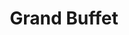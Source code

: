 ---
layout: place
title: "Grand Buffet"
permalink: /florida/naples/grand-buffet.html
stateAbbr: FL
stateName: Florida
cityName: Naples
seo:
  name: "Grand Buffet"
  type: Restaurant
  links: null
description: "Expansive buffet of all-you-can-eat sushi, seafood & Chinese/American favorites in a roomy space. Looking for sushi in Naples, Florida? Check out Grand Buffe..."
place_id: ChIJ5w0dWdHj2ogRhUlY6DOASp8
photos:
  - name: >-
      places/ChIJ5w0dWdHj2ogRhUlY6DOASp8/photos/AeeoHcIAVMMynk4pfZz0nkQZx8qwcYbGWO2PJM4th7cCOlZx2rBgbuxzi89mbSL-nOn301dd0pY9wTpe8rEf7APoCofFtoeUKnf7YasExx64p7mBDMYjcI_clJ_vj3SAoEb4Rnf8PJYFa9xC0UVATGMjwQCLPasVJWtD7fhWqall4ejdPgfRb1yc1jzMOdBJqD86RbuOwHgAvQsW68rHheYJfcCoBQfYBirtLY9wl_mQ5gqbl6_hOGGGSEpQZL3NgNU1R_As6eBtFiVDTMEkuZ5pCir-jzZIes8WU_dsmqQx9A5RUBGTw93Mxx60sS5OAP4vlxRn7JT2Uu3YmvqhE9u3c4-eeceSKaAKwhu-vGLE9aF5-QVbNsHSaqDGR-EFCGoUJ23bniI12R6-JzARcEgBrzzSH2NPYaN71mapBwyz33dE34U
    widthPx: 4800
    heightPx: 2700
    authorAttributions:
      - displayName: Paul Becerra
        uri: https://maps.google.com/maps/contrib/106180947876999273849
        photoUri: >-
          https://lh3.googleusercontent.com/a-/ALV-UjWbdQl20FkyY27D69CvghGv_t3Fpu6ypiQVLqjTiWdgGD938k0l_A=s100-p-k-no-mo
    flagContentUri: >-
      https://www.google.com/local/imagery/report/?cb_client=maps_api_places.places_api&image_key=!1e10!2sCIHM0ogKEICAgID4gpbq6AE&hl=en-US
    googleMapsUri: >-
      https://www.google.com/maps/place//data=!3m4!1e2!3m2!1sCIHM0ogKEICAgID4gpbq6AE!2e10!4m2!3m1!1s0x88dae3d1591d0de7:0x9f4a8033e8584985
  - name: >-
      places/ChIJ5w0dWdHj2ogRhUlY6DOASp8/photos/AeeoHcKqnEIpIdcIHuK2OkEIDEh7ex12Tb4RjLJg5ApJYzg_1yQxxAs4OyjnbxVUnFF3YGD3bd9KST7ex5lxH2WHEy2ecJE7GGuHB8jPZS-sXQzikQZKPy68kHcVyK8o18R8sX3ufPjVEG4XdmHXDObMS-4PODLLgpJwhk1zC9YvO5DgmkxB1JSMMNdQPq_U_Hhh2sMle9qI1DcZ2Mix9kdQSMtJwl7NLben_wzHwvDGeNE0FANRRmZGCz8WVucTSMlVWeF9IKSbMP7qF89cNEc4Nkq44vDDmEFbH7CyAbLboxTHF-v-H5TeDJHTlOhuFQZqPg5QoLsjwPSbp3RPbSpSWMv1VueVBdRk11iOhHO4cPqsvJIBOIBb2ucK-aw4XAouZZZE2eWkEJ7dNFpjHg86sF3YIclZ7dDkK4fYGwMtZH-v4Q
    widthPx: 3600
    heightPx: 4800
    authorAttributions:
      - displayName: Levi H
        uri: https://maps.google.com/maps/contrib/116933364485718430632
        photoUri: >-
          https://lh3.googleusercontent.com/a-/ALV-UjWMvXD3nFUsNKk_MvaYM3HkdD0z09pvSFVqwY_0t6gVt2MLiafl=s100-p-k-no-mo
    flagContentUri: >-
      https://www.google.com/local/imagery/report/?cb_client=maps_api_places.places_api&image_key=!1e10!2sCIHM0ogKEICAgIDj3LLxDQ&hl=en-US
    googleMapsUri: >-
      https://www.google.com/maps/place//data=!3m4!1e2!3m2!1sCIHM0ogKEICAgIDj3LLxDQ!2e10!4m2!3m1!1s0x88dae3d1591d0de7:0x9f4a8033e8584985
  - name: >-
      places/ChIJ5w0dWdHj2ogRhUlY6DOASp8/photos/AeeoHcInywl2MERSlRoCbYLnnznK8iDJKqQDckxQrNW3d3VdZue5o-xw7bP6fUfFqqAXDX7Eg3_aVbCBpzg-d7d2tZGnuEvmuKhNu32YihE8gsRwMijQ4FYYjwL3Ydfk4zbWqi9WNMGG5M1EftQtpqmkCmSd9xubr8gszRHLNccL1yuml2CNZhtOZyXSNlILwCu1hMJOhvHnuIIvEfkne33Tz4xW0MU1dod4azDBMCWbflRiO3leFSNiMRWRSI7MrrY48UuGPm8QuPtbfauwm1Yp1ZDqpP92IEBwmPKQEmo3ZSnFnCwhZ1MSHSeOXiR-dKUwSKoxxIbChVxSkPItcgG-sYlwI_19pY1ZMiZQxk9nFHv3TJqLpaG9Y9VLnE4849DNpaVWlTqlWSazDwEzXPSWWuKldMAAmnrTYK5S5Qg4Eb8jqA
    widthPx: 4080
    heightPx: 2296
    authorAttributions:
      - displayName: Peter de Moor
        uri: https://maps.google.com/maps/contrib/101501903756133539375
        photoUri: >-
          https://lh3.googleusercontent.com/a-/ALV-UjX-wFqzFWLNWPgS-9mKpRDJebOBjCDeUE8eyOCA8viTPCLPLWpM=s100-p-k-no-mo
    flagContentUri: >-
      https://www.google.com/local/imagery/report/?cb_client=maps_api_places.places_api&image_key=!1e10!2sCIHM0ogKEICAgID39tL1Ng&hl=en-US
    googleMapsUri: >-
      https://www.google.com/maps/place//data=!3m4!1e2!3m2!1sCIHM0ogKEICAgID39tL1Ng!2e10!4m2!3m1!1s0x88dae3d1591d0de7:0x9f4a8033e8584985
  - name: >-
      places/ChIJ5w0dWdHj2ogRhUlY6DOASp8/photos/AeeoHcLw5D5m2kK7b94BIIi0g-eUao_hBE6RVAusic1VEAssE2OsGerlyLapuFV_XxCtubxGib0hSrt_Mb-Rqv14EvTcO4VrURlMCJRZxwji3hhSNTm-NNEtT2wG0GNILnjk6LiCIMNnSo0V0rJ9rkNqnREx9bJRQI37RTJVWS4MAmlHpR-Al4K7NcDggaDLj5ccc3aCVgxM9IiLEulnGW9CeCgLC9MR816b8opbfHFXymabwi0i4D4qnwGK5SruPS5BBKyxnzN3dzdlxoSKiTrDpqFQnwBwtad4lyoBCuMpuN2wf58643w11B95A5EsA211jmSvtR6jVFM-ARMNE1Ds4Z-COM6eIPe2Wk_H8YkfCMDtMvKkQwcWvI4R8LoB-Fd3Nc0ju0KyNrd0q5HQqUTwtYv68KRcjwSKXYLe94yZfBACD8k0
    widthPx: 1920
    heightPx: 1080
    authorAttributions:
      - displayName: Robert Wind
        uri: https://maps.google.com/maps/contrib/116808687283166427770
        photoUri: >-
          https://lh3.googleusercontent.com/a-/ALV-UjWrucxaxeDInwYfV-5Ksd_0A98XulxtdAe0-UboEFsKQEnxNXr01w=s100-p-k-no-mo
    flagContentUri: >-
      https://www.google.com/local/imagery/report/?cb_client=maps_api_places.places_api&image_key=!1e10!2sCIHM0ogKEICAgICb_bLChwE&hl=en-US
    googleMapsUri: >-
      https://www.google.com/maps/place//data=!3m4!1e2!3m2!1sCIHM0ogKEICAgICb_bLChwE!2e10!4m2!3m1!1s0x88dae3d1591d0de7:0x9f4a8033e8584985
  - name: >-
      places/ChIJ5w0dWdHj2ogRhUlY6DOASp8/photos/AeeoHcJG_swrychT8aBHrlT7R4g8Imiy4bWzqvRoRmJ_UbWV9LvmjnnBMKJ1PMBVHXKB-SeWZ54Pk9WAYkHJ5wbSQJSxThDxUqGdaGY6ugqlANgwLCc4YhcN6lK9Z1Fg-epRWzdti2zoijpuRDhcOOqhRUER1RBmQSPanmcFPFkGejS7tNBQNkvPJagbUxr8latwDBceZdLS5MNLcL6fvopZ8l2XPHS7xTNF4MOXya-i3BHqCZcDbxRM6YDX7zShRjG5eRWAeEjelzjnZfFH2E9_orOI-KruYp325o8tRB6gZmY0UCaZ8Mt2xcT-RxGLdXRvMpveuMQdPZyfVdSU-R9BIV-NMMeqyn3iJ5PKOw1uIQ8EiiFRiNiP1RdJibFMMse2vkKsfBCx5SPhKf3bMHzqlqgtv56n3oF9c8dvLuanC6M
    widthPx: 4000
    heightPx: 2256
    authorAttributions:
      - displayName: Enrique Carlos Comendeiro Torres
        uri: https://maps.google.com/maps/contrib/117677525450140780165
        photoUri: >-
          https://lh3.googleusercontent.com/a-/ALV-UjV-ItEUM4BQsYwWVp206jG5m7iQ71szymEHfci41SEsLsxly_4=s100-p-k-no-mo
    flagContentUri: >-
      https://www.google.com/local/imagery/report/?cb_client=maps_api_places.places_api&image_key=!1e10!2sCIHM0ogKEICAgIDJhtbyAQ&hl=en-US
    googleMapsUri: >-
      https://www.google.com/maps/place//data=!3m4!1e2!3m2!1sCIHM0ogKEICAgIDJhtbyAQ!2e10!4m2!3m1!1s0x88dae3d1591d0de7:0x9f4a8033e8584985
  - name: >-
      places/ChIJ5w0dWdHj2ogRhUlY6DOASp8/photos/AeeoHcKy9g0L0ozRZTe-RtyS8UCC1UnGx_JN6govwimb3nPvJ8pZQ2Fen1tzNg3lIfUzvqFmqjX-B_vfnWLOcrHTiPLJLWnLPloxxDE6UL9DsDeiA7C02JAka659xBCnGVh-SbsFG22gUsYvuoOXhxxzGlO-bpWI8imBTK-YCI-qVV2nXahfY5kJr5fdPPPtL5T03FYs3Aiq37zl5OaMoyZVxTAVWmI_ntw2Mgz5_qerG9tWjm25T0ERWGkAylwpK1qbkALeYqbbES6ufJxTeIlgffdLp0n1jUxJkto4nySDenaQueNjwpVl32ewna-NkjLoZZb-8ujhzaoQFsUdxOTl9L_0gXH861A_MU5SykJ2qbVAC4AmaDSWW2Kc-RLxV6e7JfsEF35JtfQ4sC6K3qOpnTvbANvJnrJMWCupL97BwImLaw
    widthPx: 3599
    heightPx: 4800
    authorAttributions:
      - displayName: emilio guedeney
        uri: https://maps.google.com/maps/contrib/103927874292819345381
        photoUri: >-
          https://lh3.googleusercontent.com/a-/ALV-UjXZdtU0asmiGyZr9X8wdaa7-OZYpT7yzPTFAndHy_13-wFkWBhLoA=s100-p-k-no-mo
    flagContentUri: >-
      https://www.google.com/local/imagery/report/?cb_client=maps_api_places.places_api&image_key=!1e10!2sCIHM0ogKEICAgIDrpezvYw&hl=en-US
    googleMapsUri: >-
      https://www.google.com/maps/place//data=!3m4!1e2!3m2!1sCIHM0ogKEICAgIDrpezvYw!2e10!4m2!3m1!1s0x88dae3d1591d0de7:0x9f4a8033e8584985
  - name: >-
      places/ChIJ5w0dWdHj2ogRhUlY6DOASp8/photos/AeeoHcLeBvAmbJQADKyxUsH9cJm80gKEhBE-flIeFvU_73ev_HKmQYKUOvHAIZ_fstbqHYiT1_rSHOu01XjWOparnGqPFrHI27-X85iH9eNDkizbWSUIMxIVUHtyNWAS6MM491yqu-qYIGafYVakVZOf5PckNgy_8tNkTGAS_5i1g9wBHI6gdhfY59vWtVd45v6X9bpD5YWu_e6e0x_zErdf1hB0gVYjo4MRJjNredBzI9-kwxEgjLTa53QgHvhVHtuOmatXn6hlYxLPkATIHFEn8kRZUHpQrPgIuMcwDrrJxp3Cs_21Y_XSWzuOB-VkTUeHNrfRL6g-EprPu-v-u_hgjxSB4yDfECVOgH6Nog9ysKfU4_nJAIQ-SXllmAq_u7YAYf2J9QvvIdeE0_83s-YTzmkB-JKZjiLFMBpzXJzdfPt3vg
    widthPx: 4032
    heightPx: 3024
    authorAttributions:
      - displayName: Thomas Simmons
        uri: https://maps.google.com/maps/contrib/105763981675064226853
        photoUri: >-
          https://lh3.googleusercontent.com/a/ACg8ocK9cUNGOexvhJE4a3GVHCcPiRo7avRW5eX8Wk1zOCgwhcW2tg=s100-p-k-no-mo
    flagContentUri: >-
      https://www.google.com/local/imagery/report/?cb_client=maps_api_places.places_api&image_key=!1e10!2sCIHM0ogKEICAgIDE3ZbuTQ&hl=en-US
    googleMapsUri: >-
      https://www.google.com/maps/place//data=!3m4!1e2!3m2!1sCIHM0ogKEICAgIDE3ZbuTQ!2e10!4m2!3m1!1s0x88dae3d1591d0de7:0x9f4a8033e8584985
  - name: >-
      places/ChIJ5w0dWdHj2ogRhUlY6DOASp8/photos/AeeoHcKZTCzxK679lXvDFXTjYBABZzYrC5gtdGGVAsLVauxv2crD3gkGzBY0Qo09_QMekb5cONbC-6jmAYkXwrKQxG07u_KSXZreoY-4HFs-a5SlWABID2RzHfp7sH5AZOLm2RQHGScQ_GWENayGL3yp9G3EOPoKeJGC0FNJM87AVPQT6VOqfhVwfF68Bj6XvuH9B9arM739d-YEvMJrfBB2Gzo4VDZHnoDBoCjMNka3ELyPZ_deSS6_JttSvwN6_0sEFUjL6mDe8v1p4j7VW1A3099NM91BW-X7u1C_ltjaDdLAqcdulo6B2kAykilctFnlFS6BX0o-E6U-64C_Skcxu0q3NJVeY06qQKIU9VVosYucp2q9GEGuUawe-q5oU18Pgd-mFwT6K5SUAYE9r6tpnxghKtuSIp2-H-IpOouoeiz4L4w
    widthPx: 3599
    heightPx: 4800
    authorAttributions:
      - displayName: emilio guedeney
        uri: https://maps.google.com/maps/contrib/103927874292819345381
        photoUri: >-
          https://lh3.googleusercontent.com/a-/ALV-UjXZdtU0asmiGyZr9X8wdaa7-OZYpT7yzPTFAndHy_13-wFkWBhLoA=s100-p-k-no-mo
    flagContentUri: >-
      https://www.google.com/local/imagery/report/?cb_client=maps_api_places.places_api&image_key=!1e10!2sCIHM0ogKEICAgIDrpezvowE&hl=en-US
    googleMapsUri: >-
      https://www.google.com/maps/place//data=!3m4!1e2!3m2!1sCIHM0ogKEICAgIDrpezvowE!2e10!4m2!3m1!1s0x88dae3d1591d0de7:0x9f4a8033e8584985
  - name: >-
      places/ChIJ5w0dWdHj2ogRhUlY6DOASp8/photos/AeeoHcIiDOuhzdW9WYT6nAzgOnJgeEEgwILVlG-m6Gs44pixj-aX2fwdg-Avvrm2UHkvflK5Hj0NSusiEJLD3D1hrHAX0NXrjOeD1uI7WM_b05AHnoEO3sNYUts49ZqFO-tKXQDcUjVzuZi8YcRxwKJJZVQzn6J3CwKFCOuCTH-1lRUDwe-ZXovDKTy_GP0mMDslm9S0zhcX1KccFWu8kD1NqTkam4FQNBY9GvfRCBjqPGRi8u9KErc9GONDKJ0x18qKJNwHTBUraND2aI-Ck5-LimK4futf4anSKEzxeSJYgnQogmUdzpPTaZKyjqgvm-ApsXKXonLwaZOKmeCqYzfZM-MBlv7gQ8FJeS9eUqDDKuURpoVGWvFqSa6vp2RgokwExcpjw6LaqQF70HQ-t_WzyiI-RzZK4ix0mkjsjYZ2K4BTwQ
    widthPx: 3024
    heightPx: 4032
    authorAttributions:
      - displayName: Tin Samardžija
        uri: https://maps.google.com/maps/contrib/102294202976019959194
        photoUri: >-
          https://lh3.googleusercontent.com/a/ACg8ocLumFeYczmLVHVCSJAmkUqb-BypFaMASBVLcxqz4AQg6v4B9g=s100-p-k-no-mo
    flagContentUri: >-
      https://www.google.com/local/imagery/report/?cb_client=maps_api_places.places_api&image_key=!1e10!2sCIHM0ogKEICAgIDV-6PLBg&hl=en-US
    googleMapsUri: >-
      https://www.google.com/maps/place//data=!3m4!1e2!3m2!1sCIHM0ogKEICAgIDV-6PLBg!2e10!4m2!3m1!1s0x88dae3d1591d0de7:0x9f4a8033e8584985
  - name: >-
      places/ChIJ5w0dWdHj2ogRhUlY6DOASp8/photos/AeeoHcLz6POB1tYIiWoAjGycKR-5RjgTkWybPqLXdZSVZJXz2DuThbeLgeqnHSNep5dGpcfe6GXM2GHQm4s_1-dQ2xDG4XoLgjvx2y97dPmJyCf8IjmklKVfZaXTJ8pTurrtTAI49-5vEQwkVdFtv5lRah1xKgh0oGWObO6jGgTng_mCpomR67LJwkJLtaiXmH9_bDLocwVclP9nMJhwdJu1zNVwyQB9tynkCr5p6tZN5ln5U7o1c2QdrxWtNiLL5WgmLPfi6TaBHC7LJhFxwAJYqTX4SbUQo6l9Rpma572trU9GUf4mszB3EsJiJH4ZNSgXXpZVsFDuQFMbeQCpAsY7EaegD3LoquJu8ZE2xIcIxkvkad2J5aYBnjmLgJyv2BvMh6CQKWE43nromNhQBWadxhRPOz73nJ-9833WMQ3JO8qOaA
    widthPx: 4000
    heightPx: 2250
    authorAttributions:
      - displayName: Ariel “Dziubek”
        uri: https://maps.google.com/maps/contrib/108371704622566321202
        photoUri: >-
          https://lh3.googleusercontent.com/a-/ALV-UjVlbRcQtWEfNvkip8zQCSasPu0wddFXRLRJL6-BLdRKXOZyt2hc=s100-p-k-no-mo
    flagContentUri: >-
      https://www.google.com/local/imagery/report/?cb_client=maps_api_places.places_api&image_key=!1e10!2sCIHM0ogKEICAgICchMKPAw&hl=en-US
    googleMapsUri: >-
      https://www.google.com/maps/place//data=!3m4!1e2!3m2!1sCIHM0ogKEICAgICchMKPAw!2e10!4m2!3m1!1s0x88dae3d1591d0de7:0x9f4a8033e8584985
address: 2700 Tamiami Trl E, Naples, FL 34112, USA
street: 2700 Tamiami Trl E
city: Naples
state: FL
zip: '34112'
country: USA
neighborhood: East Naples
latitude: '26.128923'
longitude: '-81.772519'
accessibility_options:
  wheelchairAccessibleParking: true
  wheelchairAccessibleEntrance: true
  wheelchairAccessibleRestroom: true
  wheelchairAccessibleSeating: true
business_status: OPERATIONAL
name: Grand Buffet
google_maps_links:
  directionsUri: >-
    https://www.google.com/maps/dir//''/data=!4m7!4m6!1m1!4e2!1m2!1m1!1s0x88dae3d1591d0de7:0x9f4a8033e8584985!3e0
  placeUri: https://maps.google.com/?cid=11478127560736917893
  writeAReviewUri: >-
    https://www.google.com/maps/place//data=!4m3!3m2!1s0x88dae3d1591d0de7:0x9f4a8033e8584985!12e1
  reviewsUri: >-
    https://www.google.com/maps/place//data=!4m4!3m3!1s0x88dae3d1591d0de7:0x9f4a8033e8584985!9m1!1b1
  photosUri: >-
    https://www.google.com/maps/place//data=!4m3!3m2!1s0x88dae3d1591d0de7:0x9f4a8033e8584985!10e5
primary_type: Buffet Restaurant
opening_hours:
  regular: null
  current: null
secondary_opening_hours:
  regular:
    weekdayDescriptions: null
    type: null
  current:
    weekdayDescriptions: null
    type: null
phone: (239) 732-5777
price_level: PRICE_LEVEL_INEXPENSIVE
price_range: $10 &ndash; $20
rating: '3.7'
rating_count: 1926
website: null
reviews:
  - name: >-
      places/ChIJ5w0dWdHj2ogRhUlY6DOASp8/reviews/ChZDSUhNMG9nS0VJQ0FnTUN3aktXWlVBEAE
    relativePublishTimeDescription: 3 weeks ago
    rating: 1
    text:
      text: >-
        If I could give it a ZERO star, I would solely from the fact that they
        will FORCE you to tip according to their “recommended” tip chart. What
        we tipped wasn’t good enough and the waitress kept pointing at the tip
        scale. We asked if it was ‘required’ (which we knew it isn’t) and the
        waitress said she didn’t know what we meant. She literally hovered over
        our shoulder and even was ADDING on a separate paper to make sure we
        added it correctly. We tried speaking up but we were just too
        dumbfounded about the entire situation. To those that experience the
        same thing, please report them to the BETTER BUSINESS BUREAU. I would
        hate for those to be forced and feel violated when it comes to our own,
        hard earned money. It is not a situation anyone should experience and
        after reading the many reviews from other platforms, this isn’t the
        first, second, or even third time it has happened. It is a REOCCURRING
        problem. Our experience wasn’t bad but once finances comes into play and
        they act like they can force people to pay a certain way, the entire
        experience is ruined all together.


        PS: to clarify, our tip was a few dollars short from what they recommend
        but at the end of the day, it’s the principle of it all.
      languageCode: en
    originalText:
      text: >-
        If I could give it a ZERO star, I would solely from the fact that they
        will FORCE you to tip according to their “recommended” tip chart. What
        we tipped wasn’t good enough and the waitress kept pointing at the tip
        scale. We asked if it was ‘required’ (which we knew it isn’t) and the
        waitress said she didn’t know what we meant. She literally hovered over
        our shoulder and even was ADDING on a separate paper to make sure we
        added it correctly. We tried speaking up but we were just too
        dumbfounded about the entire situation. To those that experience the
        same thing, please report them to the BETTER BUSINESS BUREAU. I would
        hate for those to be forced and feel violated when it comes to our own,
        hard earned money. It is not a situation anyone should experience and
        after reading the many reviews from other platforms, this isn’t the
        first, second, or even third time it has happened. It is a REOCCURRING
        problem. Our experience wasn’t bad but once finances comes into play and
        they act like they can force people to pay a certain way, the entire
        experience is ruined all together.


        PS: to clarify, our tip was a few dollars short from what they recommend
        but at the end of the day, it’s the principle of it all.
      languageCode: en
    authorAttribution:
      displayName: Sheridan De Leon (sherii)
      uri: https://www.google.com/maps/contrib/102987677163209034403/reviews
      photoUri: >-
        https://lh3.googleusercontent.com/a-/ALV-UjWOMSSSuPRLU6pZ3UjrKVZzcBIZt2jKkdia7g14-bsQcrFtn8cNLQ=s128-c0x00000000-cc-rp-mo
    publishTime: '2025-03-17T01:44:26.099456Z'
    flagContentUri: >-
      https://www.google.com/local/review/rap/report?postId=ChZDSUhNMG9nS0VJQ0FnTUN3aktXWlVBEAE&d=17924085&t=1
    googleMapsUri: >-
      https://www.google.com/maps/reviews/data=!4m6!14m5!1m4!2m3!1sChZDSUhNMG9nS0VJQ0FnTUN3aktXWlVBEAE!2m1!1s0x88dae3d1591d0de7:0x9f4a8033e8584985
  - name: >-
      places/ChIJ5w0dWdHj2ogRhUlY6DOASp8/reviews/ChdDSUhNMG9nS0VJQ0FnTURnNU9fQW5RRRAB
    relativePublishTimeDescription: a month ago
    rating: 1
    text:
      text: >-
        I was denied access to the front of the restaurant because I have a
        service dog. I have difficulty walking and asked to be seated near the
        buffet to make it easier on me. The manager said no, I had to sit in the
        back. As more people came in and were seated near the buffet, I asked to
        speak to the manager. After he made us wait about 10 minutes, he came
        out. I asked why I had to be seated in the rear of the restaurant? He
        said it is the only area he allows service dogs. I told him he was not
        allowed to discriminate against me or my dog, but he refused to let us
        sit elsewhere.

        I did file a complaint with local authorities and the ADA.gov for his
        treatment and behavior. I truly appreciate the support from other
        patrons.
      languageCode: en
    originalText:
      text: >-
        I was denied access to the front of the restaurant because I have a
        service dog. I have difficulty walking and asked to be seated near the
        buffet to make it easier on me. The manager said no, I had to sit in the
        back. As more people came in and were seated near the buffet, I asked to
        speak to the manager. After he made us wait about 10 minutes, he came
        out. I asked why I had to be seated in the rear of the restaurant? He
        said it is the only area he allows service dogs. I told him he was not
        allowed to discriminate against me or my dog, but he refused to let us
        sit elsewhere.

        I did file a complaint with local authorities and the ADA.gov for his
        treatment and behavior. I truly appreciate the support from other
        patrons.
      languageCode: en
    authorAttribution:
      displayName: Cathy Kurucz
      uri: https://www.google.com/maps/contrib/102417443657690218957/reviews
      photoUri: >-
        https://lh3.googleusercontent.com/a/ACg8ocJ-Hb1dkw0x_tAhelGsbbdk34CCXxlZL-lolW3GK1aheGPFkQ=s128-c0x00000000-cc-rp-mo
    publishTime: '2025-02-22T17:02:06.989709Z'
    flagContentUri: >-
      https://www.google.com/local/review/rap/report?postId=ChdDSUhNMG9nS0VJQ0FnTURnNU9fQW5RRRAB&d=17924085&t=1
    googleMapsUri: >-
      https://www.google.com/maps/reviews/data=!4m6!14m5!1m4!2m3!1sChdDSUhNMG9nS0VJQ0FnTURnNU9fQW5RRRAB!2m1!1s0x88dae3d1591d0de7:0x9f4a8033e8584985
  - name: >-
      places/ChIJ5w0dWdHj2ogRhUlY6DOASp8/reviews/ChZDSUhNMG9nS0VJQ0FnSURmbzdlNlJ3EAE
    relativePublishTimeDescription: 3 months ago
    rating: 1
    text:
      text: >-
        We were hoping to have a great buffet to go to on our seasonal stay in
        Naples. We arrived before 4pm after being at the gym next door to pay
        $15 lunch. We confirmed in advanced that arriving  before 4pm  cost $30
        when we artivef we confirmed with the hostess who also had a person come
        over to us to confirm  what she had said.

        When we received our bill it was $20 pp. we told our server it was
        supposed to be $15pp. Manager said no, and after much discussion &
        explanation, he would not budge because a dinner item of coconut shrimp
        was now on the serving table. Then he said you have to LEAVE by 4p….
        WHAT…WOW!! False advertising!!!!

        Food-fair, server was nice. Manager-very unprofessional, poor
        temperament on how he handles our situation for $10 & obviously not a
        smart business man… at all. ( I own my own business)

        Unfortunately, they have lost us as customers.

        A good experience is shared once, a bad experience is shared many.

        Good luck & tread careful is you eat here.
      languageCode: en
    originalText:
      text: >-
        We were hoping to have a great buffet to go to on our seasonal stay in
        Naples. We arrived before 4pm after being at the gym next door to pay
        $15 lunch. We confirmed in advanced that arriving  before 4pm  cost $30
        when we artivef we confirmed with the hostess who also had a person come
        over to us to confirm  what she had said.

        When we received our bill it was $20 pp. we told our server it was
        supposed to be $15pp. Manager said no, and after much discussion &
        explanation, he would not budge because a dinner item of coconut shrimp
        was now on the serving table. Then he said you have to LEAVE by 4p….
        WHAT…WOW!! False advertising!!!!

        Food-fair, server was nice. Manager-very unprofessional, poor
        temperament on how he handles our situation for $10 & obviously not a
        smart business man… at all. ( I own my own business)

        Unfortunately, they have lost us as customers.

        A good experience is shared once, a bad experience is shared many.

        Good luck & tread careful is you eat here.
      languageCode: en
    authorAttribution:
      displayName: Irene M
      uri: https://www.google.com/maps/contrib/107283374112341809397/reviews
      photoUri: >-
        https://lh3.googleusercontent.com/a/ACg8ocLddbcbnnca6-p1eUCo3GDnZ-gOCiBlHdvESpl5Zh3Ogyg0Kw=s128-c0x00000000-cc-rp-mo
    publishTime: '2025-01-09T22:44:02.260974Z'
    flagContentUri: >-
      https://www.google.com/local/review/rap/report?postId=ChZDSUhNMG9nS0VJQ0FnSURmbzdlNlJ3EAE&d=17924085&t=1
    googleMapsUri: >-
      https://www.google.com/maps/reviews/data=!4m6!14m5!1m4!2m3!1sChZDSUhNMG9nS0VJQ0FnSURmbzdlNlJ3EAE!2m1!1s0x88dae3d1591d0de7:0x9f4a8033e8584985
  - name: >-
      places/ChIJ5w0dWdHj2ogRhUlY6DOASp8/reviews/ChZDSUhNMG9nS0VJQ0FnTUNnemNmRllnEAE
    relativePublishTimeDescription: a month ago
    rating: 3
    text:
      text: >-
        Based on the reviews, I don't see a hibachi. I don't think I want to try
        it. 3 stars for take your guess buffet! 20$ do they serve any adult
        beverages? I'll take my chances at the clam house I passed on my way
        here.


        Maybe you should listen to the people and reply... Customer service is a
        good thing.
      languageCode: en
    originalText:
      text: >-
        Based on the reviews, I don't see a hibachi. I don't think I want to try
        it. 3 stars for take your guess buffet! 20$ do they serve any adult
        beverages? I'll take my chances at the clam house I passed on my way
        here.


        Maybe you should listen to the people and reply... Customer service is a
        good thing.
      languageCode: en
    authorAttribution:
      displayName: MrPJ Vernon
      uri: https://www.google.com/maps/contrib/111598158656347056583/reviews
      photoUri: >-
        https://lh3.googleusercontent.com/a/ACg8ocLCtYlK3NZAD8acHUkol79z0HhWO8mRfz9DuxuqZHPky4f3aDVq=s128-c0x00000000-cc-rp-mo-ba6
    publishTime: '2025-02-19T21:51:42.721328Z'
    flagContentUri: >-
      https://www.google.com/local/review/rap/report?postId=ChZDSUhNMG9nS0VJQ0FnTUNnemNmRllnEAE&d=17924085&t=1
    googleMapsUri: >-
      https://www.google.com/maps/reviews/data=!4m6!14m5!1m4!2m3!1sChZDSUhNMG9nS0VJQ0FnTUNnemNmRllnEAE!2m1!1s0x88dae3d1591d0de7:0x9f4a8033e8584985
  - name: >-
      places/ChIJ5w0dWdHj2ogRhUlY6DOASp8/reviews/ChZDSUhNMG9nS0VJQ0FnSURQeTdPaUl3EAE
    relativePublishTimeDescription: 4 months ago
    rating: 4
    text:
      text: >-
        They should work on there customer service skills and get new pots and
        pans so it won’t leave any mysterious residues on the food, they would
        get more tips if the serves were extra friendly (extra cash in there
        pocket) minimum service is for a minimum tip especially for the quality
        of food too matches the price overall please work on customer service
        skills and not argue with each other on the floor. Looks unprofessional
        and scary
      languageCode: en
    originalText:
      text: >-
        They should work on there customer service skills and get new pots and
        pans so it won’t leave any mysterious residues on the food, they would
        get more tips if the serves were extra friendly (extra cash in there
        pocket) minimum service is for a minimum tip especially for the quality
        of food too matches the price overall please work on customer service
        skills and not argue with each other on the floor. Looks unprofessional
        and scary
      languageCode: en
    authorAttribution:
      displayName: Iris
      uri: https://www.google.com/maps/contrib/102850072954838309550/reviews
      photoUri: >-
        https://lh3.googleusercontent.com/a/ACg8ocITRBFu68KLRuB9LRZAimzkWt6xhnSA_YTWSDvhqJJjXbvHOQ=s128-c0x00000000-cc-rp-mo
    publishTime: '2024-12-05T16:03:18.618291Z'
    flagContentUri: >-
      https://www.google.com/local/review/rap/report?postId=ChZDSUhNMG9nS0VJQ0FnSURQeTdPaUl3EAE&d=17924085&t=1
    googleMapsUri: >-
      https://www.google.com/maps/reviews/data=!4m6!14m5!1m4!2m3!1sChZDSUhNMG9nS0VJQ0FnSURQeTdPaUl3EAE!2m1!1s0x88dae3d1591d0de7:0x9f4a8033e8584985
parking_options:
  freeParkingLot: true
  freeStreetParking: true
  paidStreetParking: false
payment_options:
  acceptsCreditCards: true
  acceptsDebitCards: true
  acceptsCashOnly: false
  acceptsNfc: true
allow_dogs: null
curbside_pickup: false
delivery: false
dine_in: true
good_for_children: true
good_for_groups: true
good_for_sports: false
live_music: false
menu_for_children: true
outdoor_seating: false
reservable: false
restroom: true
serves_beer: true
serves_breakfast: false
serves_brunch: null
serves_cocktails: false
serves_coffee: true
serves_dinner: true
serves_dessert: true
serves_lunch: true
serves_vegetarian_food: true
serves_wine: true
takeout: true
summary: >-
  Expansive buffet of all-you-can-eat sushi, seafood & Chinese/American
  favorites in a roomy space.

---